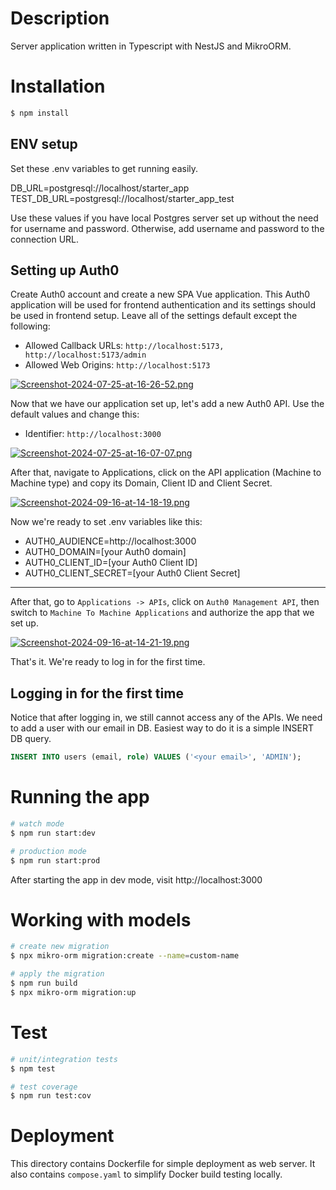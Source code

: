 # Description

Server application written in Typescript with NestJS and MikroORM.

# Installation

```bash
$ npm install
```

## ENV setup

Set these .env variables to get running easily.

DB_URL=postgresql://localhost/starter_app
TEST_DB_URL=postgresql://localhost/starter_app_test

Use these values if you have local Postgres server set up without the need for
username and password. Otherwise, add username and password to the connection URL.

## Setting up Auth0

Create Auth0 account and create a new SPA Vue application. This Auth0 application
will be used for frontend authentication and its settings should be used in
frontend setup. Leave all of the settings default except the following:
- Allowed Callback URLs: `http://localhost:5173, http://localhost:5173/admin`
- Allowed Web Origins: `http://localhost:5173`

[![Screenshot-2024-07-25-at-16-26-52.png](https://i.postimg.cc/fTDcpFmN/Screenshot-2024-07-25-at-16-26-52.png)](https://postimg.cc/5jKQFss7)

Now that we have our application set up, let's add a new Auth0 API. Use the
default values and change this:
- Identifier: `http://localhost:3000`

[![Screenshot-2024-07-25-at-16-07-07.png](https://i.postimg.cc/gcRsf87v/Screenshot-2024-07-25-at-16-07-07.png)](https://postimg.cc/RqSwt64F)

After that, navigate to Applications, click on the API application
(Machine to Machine type) and copy its Domain, Client ID and Client Secret.

[![Screenshot-2024-09-16-at-14-18-19.png](https://i.postimg.cc/cHxGrRZt/Screenshot-2024-09-16-at-14-18-19.png)](https://postimg.cc/R3DDYnWv)

Now we're ready to set .env variables like this:
- AUTH0_AUDIENCE=http://localhost:3000
- AUTH0_DOMAIN=[your Auth0 domain]
- AUTH0_CLIENT_ID=[your Auth0 Client ID]
- AUTH0_CLIENT_SECRET=[your Auth0 Client Secret]

---

After that, go to `Applications -> APIs`, click on `Auth0 Management API`, then
switch to `Machine To Machine Applications` and authorize the app that we set up.

[![Screenshot-2024-09-16-at-14-21-19.png](https://i.postimg.cc/SxGhq1bb/Screenshot-2024-09-16-at-14-21-19.png)](https://postimg.cc/213J7w50)


That's it. We're ready to log in for the first time.

## Logging in for the first time

Notice that after logging in, we still cannot access any of the APIs. We need to
add a user with our email in DB. Easiest way to do it is a simple INSERT DB query.

```sql
INSERT INTO users (email, role) VALUES ('<your email>', 'ADMIN');
```

# Running the app

```bash
# watch mode
$ npm run start:dev

# production mode
$ npm run start:prod
```

After starting the app in dev mode, visit http://localhost:3000

# Working with models

```bash
# create new migration
$ npx mikro-orm migration:create --name=custom-name

# apply the migration
$ npm run build
$ npx mikro-orm migration:up
```

# Test

```bash
# unit/integration tests
$ npm test

# test coverage
$ npm run test:cov
```

# Deployment

This directory contains Dockerfile for simple deployment as web server. It also
contains `compose.yaml` to simplify Docker build testing locally.

